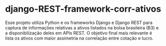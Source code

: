 # django-REST-framework-corr-ativos
Esse projeto utiliza Python e os frameworks Django e Django REST para captura de informações relativas a ativos listados na bolsa brasileira (B3) e a disponibilização deles em APIs REST. O objetivo final mais relevante é lista os ativos com maior assimetria na correlação entre cotação e lucro.
